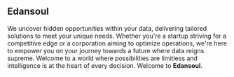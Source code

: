 Edansoul
--------

We uncover hidden opportunities within your data, delivering tailored solutions to meet your unique needs. Whether you're a startup striving for a competitive edge or a corporation aiming to optimize operations, we're here to empower you on your journey towards a future where data reigns supreme. Welcome to a world where possibilities are limitless and intelligence is at the heart of every decision. Welcome to **Edansoul**.
